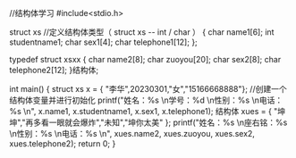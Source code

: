 //结构体学习
#include<stdio.h>

struct xs      //定义结构体类型（  struct xs -- int / char ）
{
	char name1[6];
	int studentname1;
	char sex1[4];
	char telephone1[12];
};

typedef struct xsxx
{
	char name2[8];
	char zuoyou[20];
	char sex2[8];
	char telephone2[12];
}结构体;

int main()
{
	struct xs x = { "李华",20230301,"女","15166668888"};    //创建一个结构体变量并进行初始化
	printf("姓名：%s \n学号：%d \n性别：%s \n电话：%s \n", x.name1, x.studentname1, x.sex1, x.telephone1);
	结构体 xues = { "坤坤","再多看一眼就会爆炸","未知","坤你太美" };
	printf("姓名：%s \n座右铭：%s \n性别：%s \n电话：%s \n", xues.name2, xues.zuoyou, xues.sex2, xues.telephone2);
	return 0;
}
